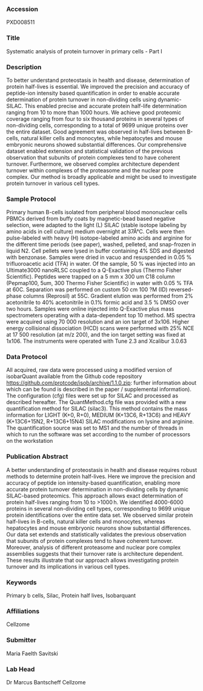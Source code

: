 ### Accession
PXD008511

### Title
Systematic analysis of protein turnover in primary cells - Part I

### Description
To better understand proteostasis in health and disease, determination of protein half-lives is essential. We improved the precision and accuracy of peptide-ion intensity based quantification in order to enable accurate determination of protein turnover in non-dividing cells using dynamic-SILAC. This enabled precise and accurate protein half-life determination ranging from 10 to more than 1000 hours. We achieve good proteomic coverage ranging from four to six thousand proteins in several types of non-dividing cells, corresponding to a total of 9699 unique proteins over the entire dataset. Good agreement was observed in half-lives between B-cells, natural killer cells and monocytes, while hepatocytes and mouse embryonic neurons showed substantial differences.  Our comprehensive dataset enabled extension and statistical validation of the previous observation that subunits of protein complexes tend to have coherent turnover. Furthermore, we observed complex architecture dependent turnover within complexes of the proteasome and the nuclear pore complex. Our method is broadly applicable and might be used to investigate protein turnover in various cell types.

### Sample Protocol
Primary human B-cells isolated from peripheral blood mononuclear cells PBMCs derived from buffy coats by magnetic-bead based negative selection, were adapted to the light (L) SILAC (stable isotope labeling by amino acids in cell culture) medium overnight at 37Â°C. Cells were then pulse-labeled with heavy (H) isotope-labeled amino acids and arginine for the different time periods (see paper), washed, pelleted, and snap-frozen in liquid N2. Cell pellets were lysed in buffer containing 4% SDS and digested with benzonase. Samples were dried in vacuo and resuspended in 0.05 % trifluoroacetic acid (TFA) in water. Of the sample, 50 % was injected into an Ultimate3000 nanoRLSC coupled to a Q-Exactive plus (Thermo Fisher Scientific). Peptides were trapped on a 5 mm x 300 um C18 column (Pepmap100, 5um, 300  Thermo Fisher Scientific) in water with 0.05 % TFA at 60C. Separation was performed on custom 50 cm 100 ?M (ID) reversed-phase columns (Reprosil) at 55C. Gradient elution was performed from 2% acetonitrile to 40% acetonitrile in 0.1% formic acid and 3.5 % DMSO over two hours. Samples were online injected into Q-Exactive plus mass spectrometers operating with a data-dependent top 10 method. MS spectra were acquired using 70 000 resolution and an ion target of 3x106. Higher energy collisional dissociation (HCD) scans were performed with 25% NCE at 17 500 resolution (at m/z 200), and the ion target setting was fixed at 1x106. The instruments were operated with Tune 2.3 and Xcalibur 3.0.63

### Data Protocol
All acquired, raw data were processed using a modified version of isobarQuant available from the Github code repository https://github.com/protcode/isob/archive/1.1.0.zip: further information about which can be found is described in the paper / supplemental information). The configuration (cfg) files were set up for SILAC and processed as described hereafter. The QuantMethod.cfg file was provided with a new quantification method for SILAC (silac3).  This method contains the mass information for LIGHT (K+0, R+0), MEDIUM (K+13C6, R+13C6) and HEAVY (K+13C6+15N2, R+13C6+15N4) SILAC modifications on lysine and arginine. The quantification source was set to MS1 and the number of threads in which to run the software was set according to the number of processors on the workstation

### Publication Abstract
A better understanding of proteostasis in health and disease requires robust methods to determine protein half-lives. Here we improve the precision and accuracy of peptide ion intensity-based quantification, enabling more accurate protein turnover determination in non-dividing cells by dynamic SILAC-based proteomics. This approach allows exact determination of protein half-lives ranging from 10 to &gt;1000&#x2009;h. We identified 4000-6000 proteins in several non-dividing cell types, corresponding to 9699 unique protein identifications over the entire data set. We observed similar protein half-lives in B-cells, natural killer cells and monocytes, whereas hepatocytes and mouse embryonic neurons show substantial differences. Our data set extends and statistically validates the previous observation that subunits of protein complexes tend to have coherent turnover. Moreover, analysis of different proteasome and nuclear pore complex assemblies suggests that their turnover rate is architecture dependent. These results illustrate that our approach allows investigating protein turnover and its implications in various cell types.

### Keywords
Primary b cells, Silac, Protein half lives, Isobarquant

### Affiliations
Cellzome

### Submitter
Maria Faelth Savitski

### Lab Head
Dr Marcus Bantscheff
Cellzome


